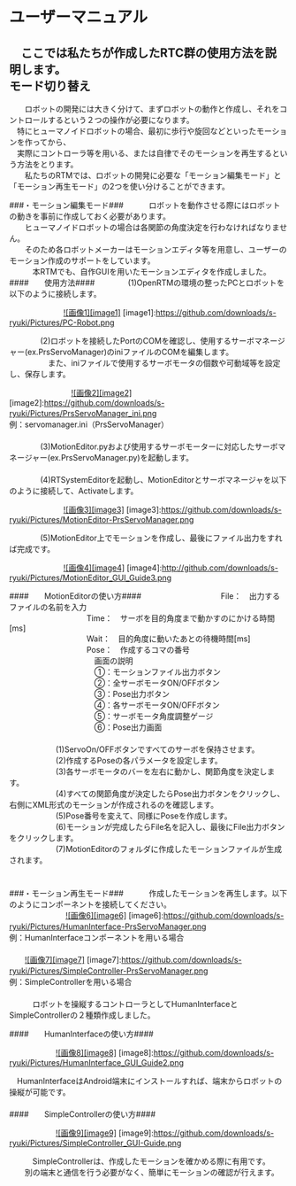 ユーザーマニュアル
==================
　ここでは私たちが作成したRTC群の使用方法を説明します。
　  
モード切り替え
--------------
　　ロボットの開発には大きく分けて、まずロボットの動作と作成し、それをコントロールするという２つの操作が必要になります。  
　特にヒューマノイドロボットの場合、最初に歩行や旋回などといったモーションを作ってから、  
　実際にコントローラ等を用いる、または自律でそのモーションを再生するという方法をとります。  
　　私たちのRTMでは、ロボットの開発に必要な「モーション編集モード」と「モーション再生モード」の2つを使い分けることができます。  

###・モーション編集モード###
　　　ロボットを動作させる際にはロボットの動きを事前に作成しておく必要があります。  
　　ヒューマノイドロボットの場合は各関節の角度決定を行わなければなりません。  
　　そのため各ロボットメーカーはモーションエディタ等を用意し、ユーザーのモーション作成のサポートをしています。  
　　　本RTMでも、自作GUIを用いたモーションエディタを作成しました。  
####　　使用方法####
　　　　(1)OpenRTMの環境の整ったPCとロボットを以下のように接続します。  

　　　　　　　[![画像1][image1]](https://github.com/downloads/s-ryuki/Pictures/PC-Robot.png)
[image1]:https://github.com/downloads/s-ryuki/Pictures/PC-Robot.png

　　　　(2)ロボットを接続したPortのCOMを確認し、使用するサーボマネージャー(ex.PrsServoManager)のiniファイルのCOMを編集します。  
　　　　　また、iniファイルで使用するサーボモータの個数や可動域等を設定し、保存します。  

　　　　　　　　[![画像2][image2]](https://github.com/downloads/s-ryuki/Pictures/PrsServoManager_ini.png)
[image2]:https://github.com/downloads/s-ryuki/Pictures/PrsServoManager_ini.png
　　　　　　　　　　　　　　　　例：servomanager.ini（PrsServoManager）  
　  
　　　　(3)MotionEditor.pyおよび使用するサーボモーターに対応したサーボマネージャー(ex.PrsServoManager.py)を起動します。  
　  
　　　　(4)RTSystemEditorを起動し、MotionEditorとサーボマネージャを以下のように接続して、Activateします。  

　　　　　　　[![画像3][image3]](https://github.com/downloads/s-ryuki/Pictures/MotionEditor-PrsServoManager.png)
[image3]:https://github.com/downloads/s-ryuki/Pictures/MotionEditor-PrsServoManager.png

　　　　(5)MotionEditor上でモーションを作成し、最後にファイル出力をすれば完成です。  

　　　　　　　[![画像4][image4]](http://github.com/downloads/s-ryuki/Pictures/MotionEditor_GUI_Guide3.png)
[image4]:http://github.com/downloads/s-ryuki/Pictures/MotionEditor_GUI_Guide3.png

####　　MotionEditorの使い方####
　　　　　　　　　　File：　出力するファイルの名前を入力  
　　　　　　　　　　Time：　サーボを目的角度まで動かすのにかける時間[ms]  
　　　　　　　　　　Wait：　目的角度に動いたあとの待機時間[ms]  
　　　　　　　　　　Pose：　作成するコマの番号  
   　　　　　　　　　　　画面の説明  
　　　　　　　　　　　①：モーションファイル出力ボタン  
　　　　　　　　　　　②：全サーボモータON/OFFボタン  
　　　　　　　　　　　③：Pose出力ボタン  
　　　　　　　　　　　④：各サーボモータON/OFFボタン  
　　　　　　　　　　　⑤：サーボモータ角度調整ゲージ  
　　　　　　　　　　　⑥：Pose出力画面  
　  
　　　　　　(1)ServoOn/OFFボタンですべてのサーボを保持させます。  
　　　　　　(2)作成するPoseの各パラメータを設定します。  
　　　　　　(3)各サーボモータのバーを左右に動かし、関節角度を決定します。  
　　　　　　(4)すべての関節角度が決定したらPose出力ボタンをクリックし、右側にXML形式のモーションが作成されるのを確認します。  
　　　　　　(5)Pose番号を変えて、同様にPoseを作成します。  
　　　　　　(6)モーションが完成したらFile名を記入し、最後にFile出力ボタンをクリックします。  
　　　　　　(7)MotionEditorのフォルダに作成したモーションファイルが生成されます。  
　  
　  
###・モーション再生モード###
　　　作成したモーションを再生します。以下のようにコンポーネントを接続してください。   
　　　
　　　　[![画像6][image6]](https://github.com/downloads/s-ryuki/Pictures/HumanInterface-PrsServoManager.png)
[image6]:https://github.com/downloads/s-ryuki/Pictures/HumanInterface-PrsServoManager.png
　　　　　　　　　　　　　　　例：HumanInterfaceコンポーネントを用いる場合
　  
　  
　　[![画像7][image7]](https://github.com/downloads/s-ryuki/Pictures/SimpleController-PrsServoManager.png)
[image7]:https://github.com/downloads/s-ryuki/Pictures/SimpleController-PrsServoManager.png
　　　　　　　　　　　　　　　　　　　例：SimpleControllerを用いる場合
　  
　  
　　　ロボットを操縦するコントローラとしてHumanInterfaceとSimpleControllerの２種類作成しました。  

####　　HumanInterfaceの使い方####

　　　　　　[![画像8][image8]](https://github.com/downloads/s-ryuki/Pictures/HumanInterface_GUI_Guide2.png)
[image8]:https://github.com/downloads/s-ryuki/Pictures/HumanInterface_GUI_Guide2.png

　HumanInterfaceはAndroid端末にインストールすれば、端末からロボットの操縦が可能です。  
　  
####　　SimpleControllerの使い方####

　　　　　　[![画像9][image9]](https://github.com/downloads/s-ryuki/Pictures/SimpleController_GUI-Guide.png)
[image9]:https://github.com/downloads/s-ryuki/Pictures/SimpleController_GUI-Guide.png

　　　SimpleControllerは、作成したモーションを確かめる際に有用です。    
　　別の端末と通信を行う必要がなく、簡単にモーションの確認が行えます。  